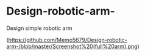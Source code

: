 # Design-robotic-arm-
Design simple robotic arm 

(https://github.com/Memo5679/Design-robotic-arm-/blob/master/Screenshot%20(full%20arm).png)
